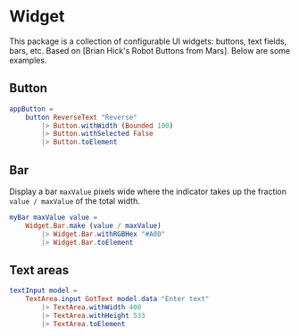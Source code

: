 # Widget

This package is a collection of configurable UI widgets: buttons, 
text fields, bars, etc.  Based on [Brian Hick's Robot Buttons from Mars].
Below are some examples.

## Button

```elm
appButton =
    button ReverseText "Reverse"
        |> Button.withWidth (Bounded 100)
        |> Button.withSelected False
        |> Button.toElement
```


## Bar 

Display a bar `maxValue` pixels wide where the indicator
takes up the fraction `value / maxValue` of the total width.

```elm
myBar maxValue value =
    Widget.Bar.make (value / maxValue)
        |> Widget.Bar.withRGBHex "#A00"
        |> Widget.Bar.toElement
```

## Text areas

```elm
textInput model =
    TextArea.input GotText model.data "Enter text"
        |> TextArea.withWidth 400
        |> TextArea.withHeight 533
        |> TextArea.toElement
```